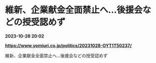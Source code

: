 # 維新、企業献金全面禁止へ…後援会などの授受認めず

**2023-10-28 20:02**

**https://www.yomiuri.co.jp/politics/20231028-OYT1T50237/**

維新、企業献金全面禁止へ…後援会などの授受認めず